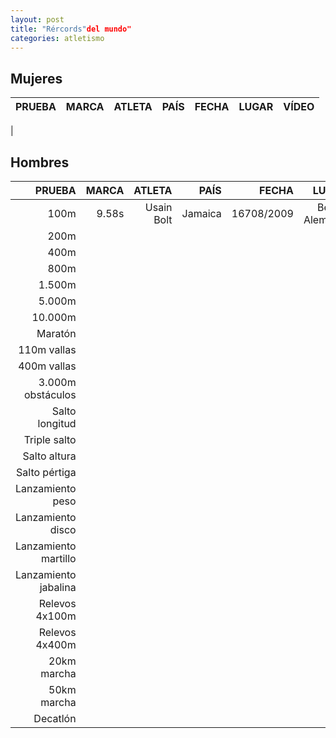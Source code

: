 ```yaml
---
layout: post
title: "Rércords"del mundo"
categories: atletismo
---
```


## Mujeres

| PRUEBA | MARCA | ATLETA | PAÍS | FECHA | LUGAR | VÍDEO |
|-------:|------:|-------:|-----:|------:|------:|------:|
|

## Hombres

| PRUEBA | MARCA | ATLETA | PAÍS | FECHA | LUGAR | VÍDEO |
|-------:|------:|-------:|-----:|------:|------:|------:|
|100m    |9.58s  | Usain Bolt|Jamaica|16708/2009|Berlín, Alemania| |
|200m    |         |         |      |       |       |        |   
|400m     |         |         |      |       |       |        | 
|800m     |         |         |      |       |       |        | 
|1.500m         |         |         |      |       |       |        | 
|5.000m         |         |         |      |       |       |        | 
|10.000m         |         |         |      |       |       |        | 
|Maratón         |         |         |      |       |       |        | 
|110m vallas         |         |         |      |       |       |        | 
|400m vallas         |         |         |      |       |       |        | 
|3.000m obstáculos         |         |         |      |       |       |        | 
|Salto longitud        |         |         |      |       |       |        | 
|Triple salto         |         |         |      |       |       |        | 
|Salto altura         |         |         |      |       |       |        | 
|Salto pértiga         |         |         |      |       |       |        | 
|Lanzamiento peso         |         |         |      |       |       |        | 
|Lanzamiento disco         |         |         |      |       |       |        | 
|Lanzamiento martillo         |         |         |      |       |       |        | 
|Lanzamiento jabalina         |         |         |      |       |       |        | 
| Relevos 4x100m        |         |         |      |       |       |        | 
| Relevos 4x400m        |         |         |      |       |       |        | 
| 20km marcha    |         |         |      |       |       |        | 
| 50km marcha      |         |         |      |       |       |        | 
| Decatlón        |         |         |      |       |       |     |
